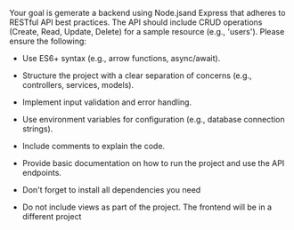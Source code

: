 Your goal is gemerate a backend using Node.jsand Express that adheres to RESTful API best practices. The API should include CRUD operations (Create, Read, Update, Delete) for a sample resource (e.g., 'users'). Please ensure the following:

- Use ES6+ syntax (e.g., arrow functions, async/await).

- Structure the project with a clear separation of concerns (e.g., controllers, services, models).

- Implement input validation and error handling.

- Use environment variables for configuration (e.g., database connection strings).

- Include comments to explain the code.

- Provide basic documentation on how to run the project and use the API endpoints.

- Don't forget to install all dependencies you need

- Do not include views as part of the project. The frontend will be in a different project